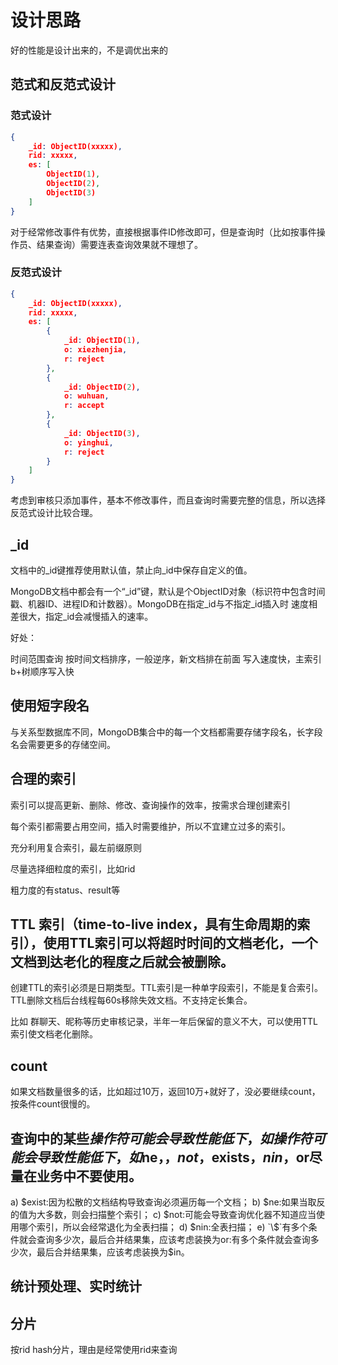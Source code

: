 # 设计思路

好的性能是设计出来的，不是调优出来的

## 范式和反范式设计

### 范式设计
```json
{
    _id: ObjectID(xxxxx),
    rid: xxxxx,
    es: [
        ObjectID(1),
        ObjectID(2),
        ObjectID(3)
    ]
}
```

对于经常修改事件有优势，直接根据事件ID修改即可，但是查询时（比如按事件操作员、结果查询）需要连表查询效果就不理想了。

### 反范式设计
```json
{
    _id: ObjectID(xxxxx),
    rid: xxxxx,
    es: [
        {
            _id: ObjectID(1),
            o: xiezhenjia,
            r: reject
        },
        {
            _id: ObjectID(2),
            o: wuhuan,
            r: accept
        },
        {
            _id: ObjectID(3),
            o: yinghui,
            r: reject
        }
    ]
}
```

考虑到审核只添加事件，基本不修改事件，而且查询时需要完整的信息，所以选择反范式设计比较合理。

## _id

文档中的_id键推荐使用默认值，禁止向_id中保存自定义的值。

MongoDB文档中都会有一个“_id”键，默认是个ObjectID对象（标识符中包含时间戳、机器ID、进程ID和计数器）。MongoDB在指定_id与不指定_id插入时 速度相差很大，指定_id会减慢插入的速率。

好处：

时间范围查询
按时间文档排序，一般逆序，新文档排在前面
写入速度快，主索引b+树顺序写入快

## 使用短字段名

与关系型数据库不同，MongoDB集合中的每一个文档都需要存储字段名，长字段名会需要更多的存储空间。

## 合理的索引

索引可以提高更新、删除、修改、查询操作的效率，按需求合理创建索引

每个索引都需要占用空间，插入时需要维护，所以不宜建立过多的索引。

充分利用复合索引，最左前缀原则

尽量选择细粒度的索引，比如rid

粗力度的有status、result等


## TTL 索引（time-to-live index，具有生命周期的索引），使用TTL索引可以将超时时间的文档老化，一个文档到达老化的程度之后就会被删除。

创建TTL的索引必须是日期类型。TTL索引是一种单字段索引，不能是复合索引。TTL删除文档后台线程每60s移除失效文档。不支持定长集合。

比如 群聊天、昵称等历史审核记录，半年一年后保留的意义不大，可以使用TTL索引使文档老化删除。

## count

如果文档数量很多的话，比如超过10万，返回10万+就好了，没必要继续count，按条件count很慢的。

## 查询中的某些$操作符可能会导致性能低下，如操作符可能会导致性能低下，如$ne，$，not，$exists，$nin，$or尽量在业务中不要使用。

a) $exist:因为松散的文档结构导致查询必须遍历每一个文档；
b) $ne:如果当取反的值为大多数，则会扫描整个索引；
c) $not:可能会导致查询优化器不知道应当使用哪个索引，所以会经常退化为全表扫描；
d) $nin:全表扫描；
e) `\$`有多个条件就会查询多少次，最后合并结果集，应该考虑装换为or:有多个条件就会查询多少次，最后合并结果集，应该考虑装换为$in。

## 统计预处理、实时统计

## 分片

按rid hash分片，理由是经常使用rid来查询